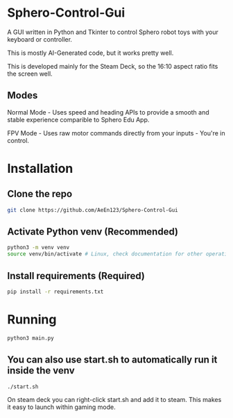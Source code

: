 # Sphero-Control-Gui
A GUI written in Python and Tkinter to control Sphero robot toys with your keyboard or controller.

This is mostly AI-Generated code, but it works pretty well.

This is developed mainly for the Steam Deck, so the 16:10 aspect ratio fits the screen well.

## Modes

Normal Mode - Uses speed and heading APIs to provide a smooth and stable experience comparible to Sphero Edu App.

FPV Mode - Uses raw motor commands directly from your inputs - You're in control.

# Installation
## Clone the repo
```bash
git clone https://github.com/AeEn123/Sphero-Control-Gui
```

## Activate Python venv (Recommended)
```bash
python3 -m venv venv
source venv/bin/activate # Linux, check documentation for other operating systems
```

## Install requirements (Required)
```bash
pip install -r requirements.txt
```

# Running
```bash
python3 main.py
```

## You can also use start.sh to automatically run it inside the venv
```bash
./start.sh
```
On steam deck you can right-click start.sh and add it to steam. This makes it easy to launch within gaming mode.
